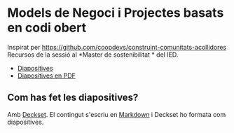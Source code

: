 # Models de Negoci i Projectes basats en codi obert
Inspirat per https://github.com/coopdevs/construint-comunitats-acollidores
Recursos de la sessió al *Master de sostenibilitat * del IED.

  * [Diapositives](slides.md)
  * [Diapositives en PDF]()
  <!--- Links a material extra com exercicis -->

## Com has fet les diapositives?

Amb [Deckset](https://www.decksetapp.com/). El contingut s'escriu en
[Markdown](https://ca.wikipedia.org/wiki/Markdown) i Deckset ho formata com
diapositives.
